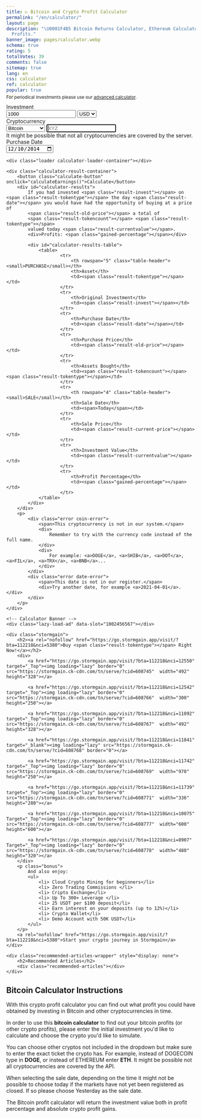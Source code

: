 ```yaml
---
title: ▷ Bitcoin and Crypto Profit Calculator
permalink: "/en/calculator/"
layout: page
description: "\U0001F4B5 Bitcoin Returns Calculator, Ethereum Calculator. Crypto Investment
  Profits."
banner_image: pages/calculator.webp
schema: true
rating: 5
totalVotes: 39
comments: false
sitemap: true
lang: en
css: calculator
ref: calculator
popular: true
---
```


<div style="margin-bottom: 10px">
    <div style="margin-top:-25px">
        <small>For periodical investments please use our <a href="/investment">advanced calculator</a>.</small>
    </div>
</div>
<div class="calculator-block">
    <div class="calculator-form-row">
        <div class="calculator-col-start">
            <label for="invest-quantity">Investment</label>
        </div>
        <div class="calculator-col-end">
            <input id="invest-quantity" type="number" value="1000" class="data-hj-allow">
            <select id="invest-fiat">
                <option>USD</option>
                <option>EUR</option>
            </select>
        </div>
    </div>
    <div class="calculator-form-row">
        <div class="calculator-col-start">
            <label for="invest-currency">Cryptocurrency</label>
        </div>
        <div class="calculator-col-end">
			<select id="invest-currency" onchange="updateInputMinDate()">
				<option value="BTC"  min="2010-07-18">Bitcoin</option>
				<option value="ETH"  min="2015-08-08">Ethereum</option>
				<option value="LTC"  min="2013-09-15">Litecoin</option>
                <option value="MIOTA"  min="2017-06-14">IOTA</option>
				<option value="XMR"  min="2015-01-27">Monero</option>
				<option value="ADA" min="2017-10-02">Cardano</option>
				<option value="XRP"  min="2015-01-30">Ripple</option>
				<option class="editable">Other asset...</option>
			</select>
            <input width="150" class="calculator-othercoins data-hj-allow" autofocus placeholder="XYZ" />
        </div>
    </div>
    <div class="calculator-othercoins"><span>It might be possible that not all cryptocurrencies are covered by the server.</span></div>
    <div class="calculator-form-row">
        <div class="calculator-col-start">
            <label for="invest-date">Purchase Date</label>
        </div>
        <div class="calculator-col-end">
            <input id="invest-date" type="date" value="2014-12-10" min="2010-07-18" class="data-hj-allow">
        </div>
    </div>

    <div class="loader calculator-loader-container"></div>
    
    <div class="calculator-result-container">
        <button class="calculate-button" onclick="calculateEarnings()">Calculate</button>
        <div id="calculator-results">
            If you had invested <span class="result-invest"></span> on <span class="result-tokentype"></span> the day <span class="result-date"></span> you would have had the opportunity of buying at a price of 
            <span class="result-old-price"></span> a total of
            <span class="result-tokencount"></span> <span class="result-tokentype"></span>
            valued today <span class="result-currentvalue"></span>.
            <div>Profits: <span class="gained-percentage"></span></div>

            <div id="calculator-results-table">
                <table>
                        <tr>
                            <th rowspan="5" class="table-header"><small>PURCHASE</small></th>
                            <th>Asset</th>
                            <td><span class="result-tokentype"></span></td>
                        </tr>
                        <tr>
                            <th>Original Investment</th>
                            <td><span class="result-invest"></span></td>
                        </tr>
                        <tr>
                            <th>Purchase Date</th>
                            <td><span class="result-date"></span></td>
                        </tr>
                        <tr>
                            <th>Purchase Price</th>
                            <td><span class="result-old-price"></span></td>
                        </tr>
                        <tr>
                            <th>Assets Bought</th>
                            <td><span class="result-tokencount"></span> <span class="result-tokentype"></span></td>
                        </tr>
                        <tr>
                            <th rowspan="4" class="table-header"><small>SALE</small></th>
                            <th>Sale Date</th>
                            <td><span>Today</span></td>
                        </tr>
                        <tr>
                            <th>Sale Price</th>
                            <td><span class="result-current-price"></span></td>
                        </tr>
                        <tr>
                            <th>Investment Value</th>
                            <td><span class="result-currentvalue"></span></td>
                        </tr>
                        <tr>
                            <th>Profit Percentage</th>
                            <td><span class="gained-percentage"></span></td>
                        </tr>
                </table>
            </div>
        </div>
        <p>
            <div class="error coin-error">
                <span>This cryptocurrency is not in our system.</span>
                <div>
                    Remember to try with the currency code instead of the full name. 
                </div>
                <div>
                    For example: <a>DOGE</a>, <a>SHIB</a>, <a>DOT</a>, <a>FIL</a>, <a>TRX</a>, <a>BNB</a>...
                </div>
            </div>
            <div class="error date-error">
                <span>This date is not in our register.</span>
                <div>Try another date, for example <a>2021-04-01</a>.</div>
            </div>
        </p>
    </div>

    <!-- Calculator Banner -->
    <div class="lazy-load-ad" data-slot="1002456567"></div>

    <div class="stormgain">
        <h2><a rel="nofollow" href="https://go.stormgain.app/visit/?bta=112218&nci=5380">Buy <span class="result-tokentype"></span> Right Now!</a></h2>
        <div>
            <a href="https://go.stormgain.app/visit/?bta=112218&nci=12550" target="_Top"><img loading="lazy" border="0" src="https://stormgain.ck-cdn.com/tn/serve/?cid=608745"  width="492" height="328"></a>

            <a href="https://go.stormgain.app/visit/?bta=112218&nci=12542" target="_Top"><img loading="lazy" border="0" src="https://stormgain.ck-cdn.com/tn/serve/?cid=608766"  width="300" height="250"></a>

            <a href="https://go.stormgain.app/visit/?bta=112218&nci=11892" target="_Top"><img loading="lazy" border="0" src="https://stormgain.ck-cdn.com/tn/serve/?cid=608767"  width="492" height="328"></a>

            <a href="https://go.stormgain.app/visit/?bta=112218&nci=11841" target="_blank"><img loading="lazy" src="https://stormgain.ck-cdn.com/tn/serve/?cid=608768" border="0"></a>

            <a href="https://go.stormgain.app/visit/?bta=112218&nci=11742" target="_Top"><img loading="lazy" border="0" src="https://stormgain.ck-cdn.com/tn/serve/?cid=608769"  width="970" height="250"></a>

            <a href="https://go.stormgain.app/visit/?bta=112218&nci=11739" target="_Top"><img loading="lazy" border="0" src="https://stormgain.ck-cdn.com/tn/serve/?cid=608771"  width="336" height="280"></a>

            <a href="https://go.stormgain.app/visit/?bta=112218&nci=10075" Target="_Top"><img loading="lazy" border="0" src="https://stormgain.ck-cdn.com/tn/serve/?cid=608777"  width="600" height="600"></a>

            <a href="https://go.stormgain.app/visit/?bta=112218&nci=8907" Target="_Top"><img loading="lazy" border="0" src="https://stormgain.ck-cdn.com/tn/serve/?cid=608778"  width="480" height="320"></a>
        </div>
        <p class="bonus">
            And also enjoy:
            <ul>
                <li> Cloud Crypto Mining for beginners</li>
                <li> Zero Trading Commissions </li>
                <li> Cripto Exchange</li>
                <li> Up To 300× Leverage </li>
                <li> 25 USDT per $100 deposit</li>
                <li> Earn interest on your deposits (up to 12%)</li>
                <li> Crypto Wallet</li>
                <li> Demo Account with 50K USDT</li>
            </ul>
        </p>
        <a rel="nofollow" href="https://go.stormgain.app/visit/?bta=112218&nci=5380">Start your crypto journey in Stormgain</a>
    </div>

    <div class="recommended-articles-wrapper" style="display: none">
        <h2>Recommended Articles</h2>
        <div class="recommended-articles"></div>
    </div>
    
</div>

<script defer src="{{ site.baseurl }}/js/calculator-common.js?{{site.time | date: '%s%N'}}"></script>
<script defer src="{{ site.baseurl }}/js/calculator.js?{{site.time | date: '%s%N'}}"></script>
<script defer src="{{ site.baseurl }}/js/recommendations.js?{{site.time | date: '%s%N'}}"></script>



## Bitcoin Calculator Instructions

With this crypto profit calculator you can find out what profit you could have obtained by investing in Bitcoin and other cryptocurrencies in time. 

In order to use this **bitcoin calculator** to find out your bitcoin profits (or other crypto profits), please enter the initial investment you'd like to calculate and choose the crypto you'd like to simulate.

You can choose other cryptos not included in the dropdown but make sure to enter the exact ticket the crypto has. For example, instead of DOGECOIN type in **DOGE**, or instead of ETHEREUM enter **ETH**. It might be possible not all cryptocurrencies are covered by the API.

When selecting the sale date, depending on the time it might not be possible to choose today if the markets have not yet been registered as closed. If so please choose Yesterday as the sale date.

The Bitcoin profit calculator will return the investment value both in profit percentage and absolute crypto profit gains.